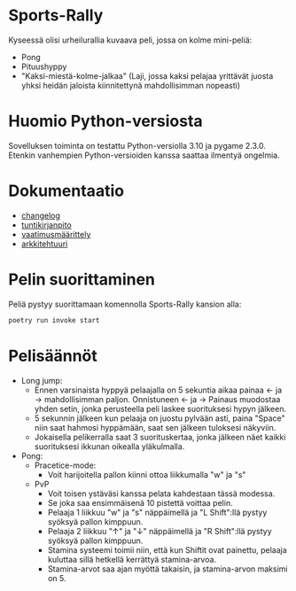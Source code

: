 # Sports-Rally

Kyseessä olisi urheilurallia kuvaava peli, jossa on kolme mini-peliä:
* Pong
* Pituushyppy
* "Kaksi-miestä-kolme-jalkaa" (Laji, jossa kaksi pelajaa yrittävät juosta yhksi heidän jaloista kiinnitettynä mahdollisimman nopeasti)

# Huomio Python-versiosta

Sovelluksen toiminta on testattu Python-versiolla 3.10 ja pygame 2.3.0. Etenkin vanhempien Python-versioiden kanssa saattaa ilmentyä ongelmia.

# Dokumentaatio

- [changelog](dokumentaatio/changelog.md)
- [tuntikirjanpito](dokumentaatio/tuntikirjanpito.md)
- [vaatimusmäärittely](dokumentaatio/vaatimusmaarittely.md)
- [arkkitehtuuri](dokumentaatio/arkkitehtuuri.md)


# Pelin suorittaminen 
Peliä pystyy suorittamaan komennolla Sports-Rally kansion alla:
```bash
poetry run invoke start
```

# Pelisäännöt
- Long jump:
    - Ennen varsinaista hyppyä pelaajalla on 5 sekuntia aikaa painaa ← ja → mahdollisimman paljon. Onnistuneen ← ja → Painaus muodostaa yhden setin, jonka perusteella peli laskee suorituksesi hypyn jälkeen.
    - 5 sekunnin jälkeen kun pelaaja on juostu pylvään asti, paina "Space" niin saat hahmosi hyppämään, saat sen jälkeen tuloksesi näkyviin.
    - Jokaisella pelikerralla saat 3 suorituskertaa, jonka jälkeen näet kaikki suorituksesi ikkunan oikealla yläkulmalla.
- Pong:
    - Pracetice-mode:
        - Voit harijoitella pallon kiinni ottoa liikkumalla "w" ja "s"
    - PvP
        - Voit toisen ystäväsi kanssa pelata kahdestaan tässä modessa.
        - Se joka saa ensimmäisenä 10 pistettä voittaa pelin.
        - Pelaaja 1 liikkuu "w" ja "s" näppäimellä ja "L Shift":llä pystyy syöksyä pallon kimppuun.
        - Pelaaja 2 liikkuu "↑" ja "↓" näppäimellä ja "R Shift":llä pystyy syöksyä pallon kimppuun.
        - Stamina systeemi toimii niin, että kun Shiftit ovat painettu, pelaaja kuluttaa sillä hetkellä kerrättyä stamina-arvoa.
        - Stamina-arvot saa ajan myöttä takaisin, ja stamina-arvon maksimi on 5.
